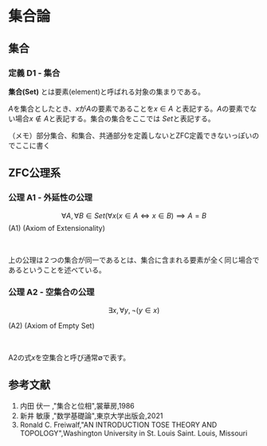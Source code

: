 # 集合論

## 集合

### 定義 D1 - 集合   
<!-- Def,Set -->

**集合(Set)** とは要素(element)と呼ばれる対象の集まりである。
</br>

$A$を集合としたとき、$x$が$A$の要素であることを$x \in A$ と表記する。$A$の要素でない場合$x \notin A$と表記する。集合の集合をここでは $Set$と表記する。


（メモ）部分集合、和集合、共通部分を定義しないとZFC定義できないっぽいのでここに書く
## ZFC公理系

### 公理 A1 - 外延性の公理
<!-- Axiom,Set-->

$$ \forall A, \forall B \in Set (\forall x (x \in A \iff x \in B) \implies A = B$$
(A1) 
(Axiom of Extensionality)

</br>

上の公理は２つの集合が同一であるとは、集合に含まれる要素が全く同じ場合であるということを述べている。

### 公理 A2 - 空集合の公理
<!-- Axiom,Set-->

$$ \exists x, \forall y, \neg(y \in x) $$

(A2)
(Axiom of Empty Set)

</br>

A2の式$x$を空集合と呼び通常$\emptyset$で表す。


## 参考文献

1. 内田 伏一 ,"集合と位相",裳華房,1986
2. 新井 敏康 ,"数学基礎論",東京大学出版会,2021
3. Ronald C. Freiwalf,"AN INTRODUCTION TOSE THEORY AND TOPOLOGY",Washington University  in St. Louis Saint. Louis, Missouri